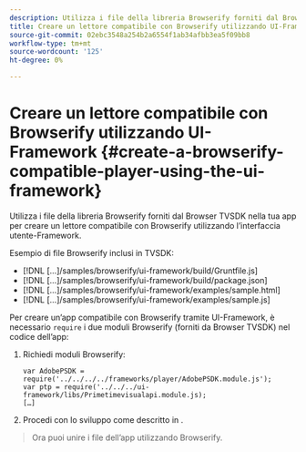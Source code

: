 ```yaml
---
description: Utilizza i file della libreria Browserify forniti dal Browser TVSDK nella tua app per creare un lettore compatibile con Browserify utilizzando l’interfaccia utente-Framework.
title: Creare un lettore compatibile con Browserify utilizzando UI-Framework
source-git-commit: 02ebc3548a254b2a6554f1ab34afbb3ea5f09bb8
workflow-type: tm+mt
source-wordcount: '125'
ht-degree: 0%

---
```


# Creare un lettore compatibile con Browserify utilizzando UI-Framework {#create-a-browserify-compatible-player-using-the-ui-framework}

Utilizza i file della libreria Browserify forniti dal Browser TVSDK nella tua app per creare un lettore compatibile con Browserify utilizzando l’interfaccia utente-Framework.

Esempio di file Browserify inclusi in TVSDK:

* [!DNL [...]/samples/browserify/ui-framework/build/Gruntfile.js]
* [!DNL [...]/samples/browserify/ui-framework/build/package.json]
* [!DNL [...]/samples/browserify/ui-framework/examples/sample.html]
* [!DNL [...]/samples/browserify/ui-framework/examples/sample.js]

Per creare un’app compatibile con Browserify tramite UI-Framework, è necessario `require` i due moduli Browserify (forniti da Browser TVSDK) nel codice dell’app:

1. Richiedi moduli Browserify:

   ```
   var AdobePSDK = require('../../../../frameworks/player/AdobePSDK.module.js');  
   var ptp = require('../../../ui-framework/libs/Primetimevisualapi.module.js);  
   […]
   ```

1. Procedi con lo sviluppo come descritto in [](../../../browser-tvsdk-2.4/getting-started/c-psdk-browser-tvsdk-2.4-create-a-basic-player/t-psdk-browser-tvsdk-2.4-create-basic-player-uif.md).
>Ora puoi unire i file dell’app utilizzando Browserify.
